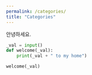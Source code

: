 ```yaml
---
permalink: /categories/
title: "Categories"
---
```


안녕하세요.

```python
_val = input()
def welcome(_val):
    print(_val + " to my home")

welcome(_val)
```

